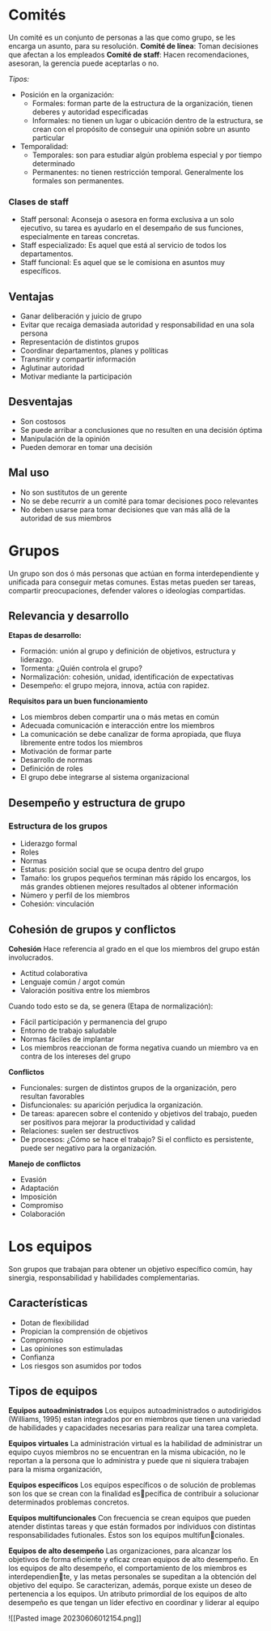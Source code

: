 # Comités
Un comité es un conjunto de personas a las que como grupo, se les encarga un asunto, para su resolución.
**Comité de línea**: Toman decisiones que afectan a los empleados
**Comité de staff**: Hacen recomendaciones, asesoran, la gerencia puede aceptarlas o no.

*Tipos:*
- Posición en la organización:
	- Formales: forman parte de la estructura de la organización, tienen deberes y autoridad especificadas
	- Informales: no tienen un lugar o ubicación dentro de la estructura, se crean con el propósito de conseguir una opinión sobre un asunto particular
- Temporalidad:
	- Temporales: son para estudiar algún problema especial y por tiempo determinado
	- Permanentes: no tienen restricción temporal. Generalmente los formales son permanentes.

### Clases de staff
- Staff personal: Aconseja o asesora en forma exclusiva a un solo ejecutivo, su tarea es ayudarlo en el desempaño de sus funciones, especialmente en tareas concretas.
- Staff especializado: Es aquel que está al servicio de todos los departamentos.
- Staff funcional: Es aquel que se le comisiona en asuntos muy específicos.

## Ventajas 
- Ganar deliberación y juicio de grupo
- Evitar que recaiga demasiada autoridad y responsabilidad en una sola persona
- Representación de distintos grupos
- Coordinar departamentos, planes y políticas
- Transmitir y compartir información
- Aglutinar autoridad
- Motivar mediante la participación

## Desventajas 
- Son costosos
- Se puede arribar a conclusiones que no resulten en una decisión óptima
- Manipulación de la opinión
- Pueden demorar en tomar una decisión

## Mal uso
- No son sustitutos de un gerente
- No se debe recurrir a un comité para tomar decisiones poco relevantes
- No deben usarse para tomar decisiones que van más allá de la autoridad de sus miembros

# Grupos
Un grupo son dos ó más personas que actúan en forma interdependiente y unificada para conseguir metas comunes.
Estas metas pueden ser tareas, compartir preocupaciones, defender valores o ideologías compartidas.

## Relevancia y desarrollo
**Etapas de desarrollo:**
- Formación: unión al grupo y definición de objetivos, estructura y liderazgo.
- Tormenta: ¿Quién controla el grupo?
- Normalización: cohesión, unidad, identificación de expectativas
- Desempeño: el grupo mejora, innova, actúa con rapidez.

**Requisitos para un buen funcionamiento**
- Los miembros deben compartir una o más metas en común
- Adecuada comunicación e interacción entre los miembros
- La comunicación se debe canalizar de forma apropiada, que fluya libremente entre todos los miembros
- Motivación de formar parte
- Desarrollo de normas
- Definición de roles
- El grupo debe integrarse al sistema organizacional

## Desempeño y estructura de grupo
### Estructura de los grupos
- Liderazgo formal
- Roles
- Normas
- Estatus: posición social que se ocupa dentro del grupo
- Tamaño: los grupos pequeños terminan más rápido los encargos, los más grandes obtienen mejores resultados al obtener información
- Número y perfil de los miembros
- Cohesión: vinculación

## Cohesión de grupos y conflictos
**Cohesión**
Hace referencia al grado en el que los miembros del grupo están involucrados.
- Actitud colaborativa
- Lenguaje común / argot común 
- Valoración positiva entre los miembros

Cuando todo esto se da, se genera (Etapa de normalización):
- Fácil participación y permanencia del grupo
- Entorno de trabajo saludable
- Normas fáciles de implantar
- Los miembros reaccionan de forma negativa cuando un miembro va en contra de los intereses del grupo

**Conflictos**
- Funcionales: surgen de distintos grupos de la organización, pero resultan favorables
- Disfuncionales: su aparición perjudica la organización.
- De tareas: aparecen sobre el contenido y objetivos del trabajo, pueden ser positivos para mejorar la productividad y calidad
- Relaciones: suelen ser destructivos
- De procesos: ¿Cómo se hace el trabajo? Si el conflicto es persistente, puede ser negativo para la organización.

**Manejo de conflictos**
- Evasión
- Adaptación 
- Imposición
- Compromiso
- Colaboración

# Los equipos
Son grupos que trabajan para obtener un objetivo específico común, hay sinergia, responsabilidad y habilidades complementarias.

## Características
- Dotan de flexibilidad
- Propician la comprensión de objetivos
- Compromiso
- Las opiniones son estimuladas
- Confianza
- Los riesgos son asumidos por todos

## Tipos de equipos
**Equipos autoadministrados** 
Los equipos autoadministrados o autodirigidos (Williams, 1995) estan integrados por en miembros que tienen una variedad de habilidades y capacidades necesarias para realizar una tarea completa.

**Equipos virtuales**
La administración virtual es la habilidad de administrar un equipo cuyos miembros no se encuentran en la misma ubicación, no le reportan a la persona que lo administra y puede que ni siquiera trabajen para la misma organización,

**Equipos específicos** 
Los equipos específicos o de solución de problemas son los que se crean con la finalidad específica de contribuir a solucionar determinados problemas concretos. 

**Equipos multifuncionales** Con frecuencia se crean equipos que pueden atender distintas tareas y que están formados por individuos con distintas responsabilidades futionales. Éstos son los equipos multifuncionales.  

**Equipos de alto desempeño**
Las organizaciones, para alcanzar los objetivos de forma eficiente y eficaz crean equipos de alto desempeño. En los equipos de alto desempeño, el comportamiento de los miembros es interdependiente, y las metas personales se supeditan a la obtención del objetivo del equipo. Se caracterizan, además, porque existe un deseo de pertenencia a los equipos. Un atributo primordial de los equipos de alto desempeño es que tengan un líder efectivo en coordinar y liderar al equipo

![[Pasted image 20230606012154.png]]
